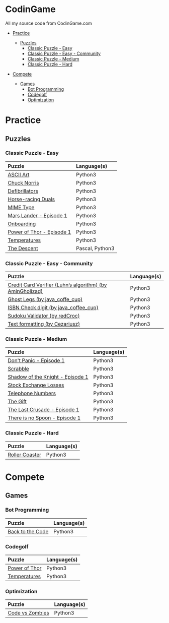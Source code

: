 # CodinGame
All my source code from CodinGame.com

- [Practice](#practice)
  - [Puzzles](#puzzles)
    - [Classic Puzzle - Easy](#classic-puzzle---easy)
    - [Classic Puzzle - Easy - Community](#classic-puzzle---easy---community)
    - [Classic Puzzle - Medium](#classic-puzzle---medium)
    - [Classic Puzzle - Hard](#classic-puzzle---hard)

- [Compete](#compete)
  - [Games](#games)
    - [Bot Programming](#bot-programming)
    - [Codegolf](#codegolf)
    - [Optimization](#optimization)

# Practice
## Puzzles
### Classic Puzzle - Easy

| Puzzle | Language(s) |
|:-|:-|
| [ASCII Art](/Practice/Puzzles/Classic%20Puzzle%20-%20Easy/ASCII%20Art) | Python3 |
| [Chuck Norris](/Practice/Puzzles/Classic%20Puzzle%20-%20Easy/Chuck%20Norris) | Python3 |
| [Defibrillators](/Practice/Puzzles/Classic%20Puzzle%20-%20Easy/Defibrillators) | Python3 |
| [Horse-racing Duals](/Practice/Puzzles/Classic%20Puzzle%20-%20Easy/Horse-racing%20Duals) | Python3 |
| [MIME Type](/Practice/Puzzles/Classic%20Puzzle%20-%20Easy/MIME%20Type) | Python3 |
| [Mars Lander - Episode 1](/Practice/Puzzles/Classic%20Puzzle%20-%20Easy/Mars%20Lander%20-%20Episode%201) | Python3 |
| [Onboarding](/Practice/Puzzles/Classic%20Puzzle%20-%20Easy/Onboarding) | Python3 |
| [Power of Thor - Episode 1](/Practice/Puzzles/Classic%20Puzzle%20-%20Easy/Power%20of%20Thor%20-%20Episode%201) | Python3 |
| [Temperatures](/Practice/Puzzles/Classic%20Puzzle%20-%20Easy/Temperatures) | Python3 |
| [The Descent](/Practice/Puzzles/Classic%20Puzzle%20-%20Easy/The%20Descent) | Pascal, Python3 |

### Classic Puzzle - Easy - Community

| Puzzle | Language(s) |
|:-|:-|
| [Credit Card Verifier (Luhn’s algorithm) (by AminGholizad)](/Practice/Puzzles/Classic%20Puzzle%20-%20Easy/Credit%20Card%20Verifier%20(Luhn%E2%80%99s%20algorithm)) | Python3 |
| [Ghost Legs (by java_coffe_cup)](/Practice/Puzzles/Classic%20Puzzle%20-%20Easy/Ghost%20Legs) | Python3 |
| [ISBN Check digit (by java_coffee_cup)](/Practice/Puzzles/Classic%20Puzzle%20-%20Easy/ISBN%20Check%20digit) | Python3 |
| [Sudoku Validator (by redCroc)](/Practice/Puzzles/Classic%20Puzzle%20-%20Easy/Sudoku%20Validator) | Python3 |
| [Text formatting (by Cezariusz)](/Practice/Puzzles/Classic%20Puzzle%20-%20Easy/Text%20formatting) | Python3 |

### Classic Puzzle - Medium

| Puzzle | Language(s) |
|:-|:-|
| [Don't Panic - Episode 1](/Practice/Puzzles/Classic%20Puzzle%20-%20Medium/Don't%20Panic%20-%20Episode%201) | Python3 |
| [Scrabble](/Practice/Puzzles/Classic%20Puzzle%20-%20Medium/Scrabble) | Python3 |
| [Shadow of the Knight - Episode 1](/Practice/Puzzles/Classic%20Puzzle%20-%20Medium/Shadows%20of%20the%20Knight%20-%20Episode%201) | Python3 |
| [Stock Exchange Losses](/Practice/Puzzles/Classic%20Puzzle%20-%20Medium/Stock%20Exchange%20Losses) | Python3 |
| [Telephone Numbers](/Practice/Puzzles/Classic%20Puzzle%20-%20Medium/Telephone%20Numbers) | Python3 |
| [The Gift](/Practice/Puzzles/Classic%20Puzzle%20-%20Medium/The%20Gift) | Python3 |
| [The Last Crusade - Episode 1](/Practice/Puzzles/Classic%20Puzzle%20-%20Medium/The%20Last%20Crusade%20-%20Episode%201) | Python3 |
| [There is no Spoon - Episode 1](/Practice/Puzzles/Classic%20Puzzle%20-%20Medium/There%20is%20no%20Spoon%20-%20Episode%201) | Python3 |

### Classic Puzzle - Hard

| Puzzle | Language(s) |
|:-|:-|
| [Roller Coaster](/Practice/Puzzles/Classic%20Puzzle%20-%20Hard/Roller%20Coaster) | Python3 |

# Compete
## Games
### Bot Programming

| Puzzle | Language(s) |
|:-|:-|
| [Back to the Code](/Compete/Games/Bot%20Programming/Back%20to%20the%20Code) | Python3 |

### Codegolf

| Puzzle | Language(s) |
|:-|:-|
| [Power of Thor](/Compete/Games/Codegolf/Power%20of%20Thor) | Python3 |
| [Temperatures](/Compete/Games/Codegolf/Temperatures) | Python3 |

### Optimization

| Puzzle | Language(s) |
|:-|:-|
| [Code vs Zombies](/Compete/Games/Optimization/Code%20vs%20Zombies) | Python3 |
